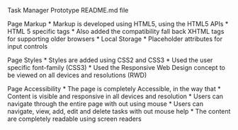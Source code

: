 Task Manager Prototype README.md file 

Page Markup
	* Markup is developed using HTML5, using the HTML5 APIs
		* HTML 5 specific tags
		* Also added the compatibility fall back XHTML tags for supporting older browsers
		* Local Storage
		* Placeholder attributes for input controls

Page Styles
	* Styles are added using CSS2 and CSS3
		* Used the user specific font-family (CSS3)
		* Used the Responsive Web Design concept to be viewed on all devices and resolutions (RWD)

Page Accessibility
	* The page is completely Accessible, in the way that
		* Content is visible and responsive in all devices and resolution
		* Users can navigate through the entire page with out using mouse
		* Users can navigate, view, add, edit and delete tasks with out mouse help
		* The content are completely readable using screen readers

